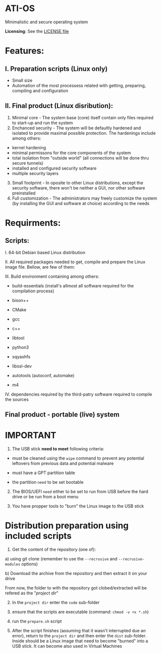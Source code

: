 # ATI-OS

Minimalistic and secure operating system

**Licensing**: See the [LICENSE file](LICENSE.md)

# Features:

## I. Preparation scripts (**Linux only**)

- Small size
- Automation of the most processess related with getting, preparing, compiling and configuration

## II. Final product (Linux disribution):

1. Minimal core - The system base (core) itself contain only files required to start-up and run the system
2. Enchanced security - The system will be defaultly hardened and isolated to provide maximal possible protection. The hardenings include among others:

- kernel hardening
- minimal permissons for the core components of the system
- total isolation from "outside world" (all connections will be done thru secure tunnels)
- installed and configured security software
- multiple security layers

3. Small footprint - In oposite to other Linux distributions, except the security software, there won't be neither a GUI, nor other software preinstalled
4. Full customization - The administrators may freely customize the system (by installing the GUI and software at choice) according to the needs

# Requirments:

## Scripts:

I. 64-bit Debian based Linux distribution

II. All required packages needed to get, compile and prepare the Linux image file. Bellow, are few of them:

III. Build environment containing among others:
- build-essentials (install's allmost all software required for the compilation process)

- bison++
- CMake
- gcc
- c++
- libtool
- python3
- sqyashfs
- libssl-dev
- autotools (autoconf, automake)
- m4

IV. dependencies required by the third-patry software required to compile the sources

## Final product - portable (live) system

# IMPORTANT

1. The USB stick **need to meet** following criteria:

- must be cleaned using the `wipe` command to prevent any potential leftovers from previous data and potential malware

- must have a GPT partition table

- the partition `need` to be set bootable

2. The BIOS/UEFI `need` either to be set to run from USB before the hard drive or be run from a boot menu

3. You have propper tools to "burn" the Linux image to the USB stick

# Distribution preparation using included scripts

1. Get the content of the repository (one of):

a) using git clone (remember to use the `--recrusive` and `--recrusive-modules` options)

b) Download the archive from the repository and then extract it on your drive

From now, the folder to with the repository got clobed/extracted will be refered as the "*project dir*"

2. In the `project dir` enter the `code` sub-folder

3. ensure that the scripts are executable (command: `chmod -v +x *.sh`)

4. run the `prepare.sh` script

5. After the script finishes (assuming that it wasn't interrupted due an error), return to the `project dir` and then enter the `dist` sub-folder. Inside should be a Linux image that need to become "burned" into a USB stick. It can become also used in Virtual Machines
